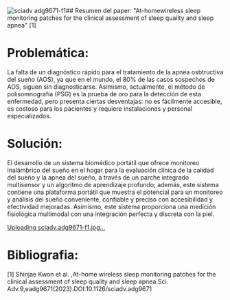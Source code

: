 ![sciadv adg9671-f1](https://github.com/ldachirre/IntroSenalesBiomedicas/assets/67986101/f0b5838e-3cbf-4923-bfb5-b8040bb10807)## Resumen del paper: "At-homewireless sleep monitoring patches for the clinical assessment of sleep quality and sleep apnea" [1]

# Problemática:
La falta de un diagnóstico rápido para el tratamiento de la apnea osbtructiva del sueño (AOS), ya que en el mundo, el 80% de las casos sospechos de AOS, siguen sin diagnosticarse. Asimismo, actualmente, el método de polisomnografía (PSG) es la prueba de oro para la detección de esta enfermedad, pero presenta ciertas desventajas: no es fácilmente accesible, es costoso para los pacientes y requiere instalaciones y personal especializados. 

# Solución:  
El desarrollo de un sistema biomédico portátil que ofrece monitoreo inalámbrico del sueño en el hogar para la evaluación clínica de la calidad del sueño y la apnea del sueño, a través de un parche integrado multisensor y un algoritmo de aprendizaje profundo; además, este sistema contiene una plataforma portátil que muestra el potencial para un monitoreo y análisis del sueño conveniente, confiable y preciso con accesibilidad y efectividad mejoradas. Asimismo, este sistema proporciona una medición fisiológica multimodal con una integración perfecta y discreta con la piel.

[Uploading sciadv.adg9671-f1.jpg…]()


# Bibliografia:
[1] Shinjae Kwon et al. ,At-home wireless sleep monitoring patches for the clinical assessment of sleep quality and sleep apnea.Sci. Adv.9,eadg9671(2023).DOI:10.1126/sciadv.adg9671
